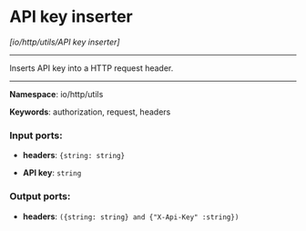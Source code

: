 # API key inserter

_[io/http/utils/API key inserter]_

---

Inserts API key into a HTTP request header.

---

__Namespace__: io/http/utils

__Keywords__: authorization, request, headers

### Input ports:

* __headers__: ` {string: string} `


* __API key__: ` string `

### Output ports:

* __headers__: ` ({string: string} and {"X-Api-Key" :string}) `

